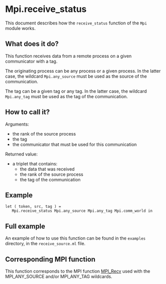 Mpi.receive_status
==================

This document describes how the ```receive_status``` function of the ```Mpi``` module works.

What does it do?
----------------

This function receives data from a remote process on a given communicator with a tag. 

The originating process can be any process or a given process. In the latter case, the wildcard ```Mpi.any_source``` must be used as the source of the communication.

The tag can be a given tag or any tag. In the latter case, the wildcard ```Mpi.any_tag``` must be used as the tag of the communication.


How to call it?
---------------

Arguments:
  - the rank of the source process
  - the tag
  - the communicator that must be used for this communication

Returned value:
  - a triplet that contains:
    - the data that was received
    - the rank of the source process
    - the tag of the communication

Example
-------

```
let ( token, src, tag ) = 
   Mpi.receive_status Mpi.any_source Mpi.any_tag Mpi.comm_world in
```

Full example
------------

An example of how to use this function can be found in the ```examples``` directory, in the ```receive_source.ml``` file.

Corresponding MPI function
--------------------------

This function corresponds to the MPI function [MPI_Recv] used with the MPI_ANY_SOURCE and/or MPI_ANY_TAG wildcards.

[MPI_Recv]:http://www.mpi-forum.org/docs/mpi-1.1/mpi-11-html/node34.html

